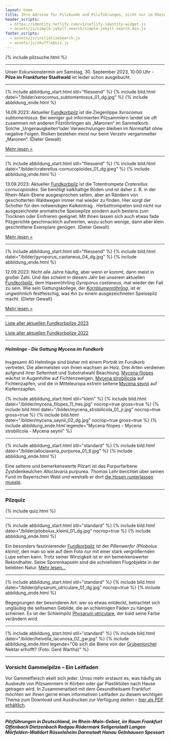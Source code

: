 ```yaml
---
layout: home
title: Ihre Adresse für Pilzkunde und Pilzführungen, nicht nur im Rhein-Main-Gebiet
header_scripts:
  - https://identity.netlify.com/v1/netlify-identity-widget.js
  - assets/js/simple-jekyll-search/simple-jekyll-search.min.js
footer_scripts:
  - assets/js/initializeSearch.js
  - assets/js/shuffleQuiz.js
---
```

{% include pilzsuche.html %}

- - -

Unser Exkursionstermin am Samstag, 30. September 2023, 10:00 Uhr - **Pilze im Frankfurter Stadtwald** ist leider schon ausgebucht.

- - -

{% include abbildung_start.html stil="fliessend" %}
{% include bild.html datei="/bilder/xerocomus_subtomentosus_01_dg.jpg" %}
{% include abbildung_ende.html %}

14.09.2023: Aktueller [Fundkorbpilz](AA "Glossar-") ist die Ziegenlippe *Xerocomus subtomentosus*. Bei weniger gut informierten Pilzsammlern landet sie oft zusammen mit anderen  Filzröhrlingen als „Maronen“ im Sammelkorb. Solche „Ungenauigkeiten“oder Verwechslungen bleiben im Normalfall ohne negative Folgen. Risiken bestehen meist nur beim Verzehr vergammelter „Maronen“. (Dieter Gewalt)

[Mehr lesen >](/pilze/xerocomus-subtomentosus-ziegenlippe)

<div style="clear:  both"></div>

- - -

{% include abbildung_start.html stil="fliessend" %}
{% include bild.html datei="/bilder/craterellus-cornucopioides_01_dg.jpeg" %}
{% include abbildung_ende.html %}

13.09.2023: Aktueller [Fundkorbpilz](AA "Glossar-") ist die Totentrompete *Craterellus cornucopioides*. Sie benötigt kalkhaltige Böden und ist daher z. B. in der Rhein-Main-Ebene ausgesprochen selten, aber an Rändern von geschotterten Waldwegen immer mal wieder zu finden. Hier sorgt der Schotter für den notwendigen Kalkeintrag . Herbsttrompeten sind nicht nur ausgezeichnete aromatische Speisepilze sondern auch bestens zum Trocknen oder Einfrieren geeignet. Mit ihnen lassen sich auch etwas fade Pilzgerichte geschmacklich aufwerten, wozu schon wenige, dann aber klein geschnittene Exemplare genügen. (Dieter Gewalt)

[Mehr lesen >](/pilze/craterellus-cornucopioides-herbsttrompete-totentrompete)

<div style="clear:  both"></div>

- - -

{% include abbildung_start.html stil="fliessend" %}
{% include bild.html datei="/bilder/gyroporus_castaneus_04_dg.jpg" %}
{% include abbildung_ende.html %}

12.09.2023: Nicht alle Jahre häufig, aber wenn er kommt, dann meist in großer Zahl. Und das scheint in diesem Jahr bei unserem aktuellen [Fundkorbpilz](AA "Glossar-"), dem Hasenröhrling *Gyroporus castaneus*, mal wieder der Fall zu sein. Wie sein Gattungskollege, der *[Kornblumenröhrling](/pilze/gyroporus-cyanescens-kornblumenröhrling)*, ist er ungwöhnlich festfleischig, was ihn zu einem ausgezeichneten Speisepilz macht. (Dieter Gewalt)

[Mehr lesen >](/pilze/gyroporus-castaneus-hasenröhrling)

<div style="clear:  both"></div>

- - -

[Liste aller aktuellen Fundkorbpilze 2023](/artikel/liste-aller-aktuellen-fundkorbpilze-2023.html)

[Liste aller aktuellen Fundkorbpilze 2022](/artikel/liste-aller-aktuellen-fundkorbpilze-2022.html)

- - -

##### Helmlinge - Die Gattung *Mycena* im Fundkorb

Insgesamt 40 Helmlinge sind bisher mit einem Porträt im Fundkorb vertreten. Die allermeisten von ihnen wachsen an Holz. Drei Arten verdienen aufgrund ihrer Seltenheit und Substratwahl Beachtung. [Mycena filopes](/pilze/mycena-filopes-zerbrechlicher-fadenhelmling) wächst in Augenhöhe auf Fichtenzweigen, [Mycena strobilicola](/pilze/mycena-strobilicola-fichtenzapfenhelmling) auf Fichtenzapfen, und die in Mitteleuropa extrem seltene [Mycena seynii](/pilze/mycena-seynii-mediterraner-kiefernzapfenhelmling) auf Kiefernzapfen.

{% include abbildung_start.html stil="klein" %}
{% include bild.html datei="/bilder/mycena_filopes_11_hes.jpg" nocrop=true gross=true %}
{% include bild.html datei="/bilder/mycena_strobilicola_01_jr.jpg" nocrop=true gross=true %}
{% include bild.html datei="/bilder/mycena_seynii_02_dg.jpg" nocrop=true gross=true %}
{% include abbildung_ende.html legende="Mycena filopes - Mycena strobilicola - Mycena seynii" %}

- - -

{% include abbildung_start.html stil="standard" %}
{% include bild.html datei="/bilder/alloclavaria_purpurea_01_tl.jpg" %}
{% include abbildung_ende.html %}

Eine seltene und bemerkenswerte Pilzart ist das Purpurfarbene Zystidenkeulchen Alloclavaria purpurea. *Thomas Lehr* berichtet über seinen Fund im Bayerischen Wald und weshalb er dort [die Hosen runterlassen musste](/pilze/alloclavaria-purpurea-purpurfarbenes-zystidenkeulchen).

- - -

### Pilzquiz

{% include quiz.html %}

- - -

{% include abbildung_start.html stil="standard" %}
{% include bild.html datei="/bilder/pilobolus_kleinii_01_dg.jpg" nocrop=true %}
{% include abbildung_ende.html %}

Ein besonders faszinierender [Fundkorbpilz](AA "Glossar-") ist der *Pillenwerfer (Pilobolus kleinii)*, den man so wie auf dem Foto nur mit einer stark vergrößernden Lupe sehen kann. Trotz seiner Winzigkeit ist er ein bemerkenswerter Rekordhalter. Seine Sporenkapseln sind die schnellsten Flugobjekte in der belebten Natur. [Mehr lesen...](/pilze/pilobolus-kleinii-pillenwerfer)

- - -

{% include abbildung_start.html stil="standard" %}
{% include bild.html datei="/bilder/physarum_utriculare_01_dg.jpg" nocrop=true %}
{% include abbildung_ende.html %}

Begegnungen der besonderen Art: wer so etwas entdeckt, betrachtet sich ungläubig die seltsamen Gebilde, die an schleimigen Fäden zu hängen scheinen. Es ist der Schleimpilz [Physarum utriculare](/pilze/physarum-utriculare-fadenfruchtschleimpilz), der bald seine Farbe verändern wird.

- - -

{% include abbildung_start.html stil="standard" %}
{% include bild.html datei="/bilder/helvella_lacunosa_02_gw.jpg" %}
{% include abbildung_ende.html legende="Ob sich die Biene von der <a href='/pilze/helvella-lacunosa-grubenlorchel'>Grubenlorchel</a> Nektar erhofft?  (Foto: Gerd Wartha)" %}

- - -

### Vorsicht Gammelpilze – Ein Leitfaden

Vor Gammelfleisch ekelt sich jeder. Umso mehr erstaunt es, was häufig als Ausbeute von Pilzsammlern in Körben oder gar Plastiktüten nach Hause getragen wird. In Zusammenarbeit mit dem Gesundheitsamt Frankfurt möchten wir Ihnen gerne einen informativen Leitfaden zu diesem wichtigen Thema zum Download und Ausdrucken zur Verfügung stellen – [hier als PDF erhältlich](/assets/docs/Fundkorb.de-Gammelpilze.pdf).

- - -

##### Pilzführungen in Deutschland, im Rhein-Main-Gebiet, im Raum Frankfurt Offenbach Dietzenbach Rodgau Rödermark Seligenstadt Langen Mörfelden-Walldort Rüsselsheim Darmstadt Hanau Gelnhausen Spessart